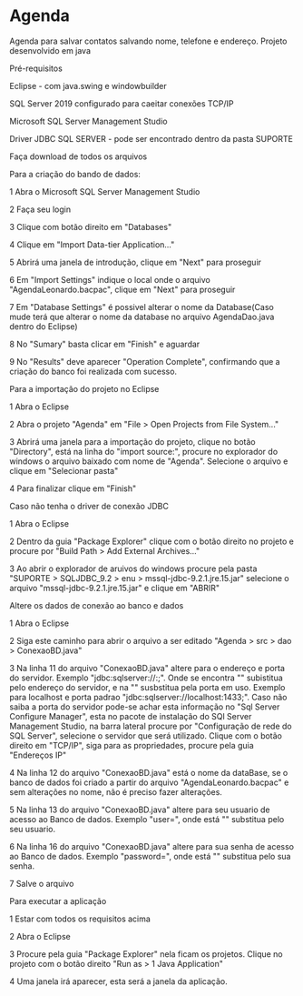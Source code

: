 # Agenda
Agenda para salvar contatos salvando nome, telefone e endereço. Projeto desenvolvido em java

Pré-requisitos

Eclipse - com java.swing e windowbuilder

SQL Server 2019 configurado para caeitar conexões TCP/IP

Microsoft SQL Server Management Studio

Driver JDBC SQL SERVER - pode ser encontrado dentro da pasta SUPORTE

Faça download de todos os arquivos

Para a criação do bando de dados:

  1 Abra o Microsoft SQL Server Management Studio
  
  2 Faça seu login
  
  3 Clique com botão direito em "Databases"
  
  4 Clique em "Import Data-tier Application..."
  
  5 Abrirá uma janela de introdução, clique em "Next" para proseguir
 
  6 Em "Import Settings" indique o local onde o arquivo "AgendaLeonardo.bacpac", clique em "Next" para proseguir
  
  7 Em "Database Settings" é possivel alterar o nome da Database(Caso mude terá que alterar o nome da database no arquivo AgendaDao.java dentro do Eclipse)
  
  8 No "Sumary" basta clicar em "Finish" e aguardar
  
  9 No "Results" deve aparecer "Operation Complete", confirmando que a criação do banco foi realizada com sucesso.
  





Para a importação do projeto no Eclipse
  
  1 Abra o Eclipse
  
  2 Abra o projeto "Agenda" em "File > Open Projects from File System..."
  
  3 Abrirá uma janela para a importação do projeto, clique no botão "Directory", está na linha do "import source:", procure no explorador do windows o arquivo baixado com nome de "Agenda". Selecione o arquivo e clique em "Selecionar pasta"
  
  4 Para finalizar clique em "Finish"
  






Caso não tenha o driver de conexão JDBC

  1 Abra o Eclipse
  
  2 Dentro da guia "Package Explorer" clique com o botão direito no projeto e procure por "Build Path > Add External Archives..."
  
  3 Ao abrir o explorador de aruivos do windows procure pela pasta "SUPORTE > SQLJDBC_9.2 > enu > mssql-jdbc-9.2.1.jre.15.jar" selecione o arquivo "mssql-jdbc-9.2.1.jre.15.jar" e clique em "ABRIR"






Altere os dados de conexão ao banco e dados

  1 Abra o Eclipse
  
  2 Siga este caminho para abrir o arquivo a ser editado "Agenda > src > dao > ConexaoBD.java"

  3 Na linha 11 do arquivo "ConexaoBD.java" altere para o endereço e porta do servidor. Exemplo "jdbc:sqlserver://<server>:<port>;". Onde se encontra "<server>" subistitua pelo endereço do servidor, e na "<port>" susbstitua pela porta em uso. Exemplo para localhost e porta padrao "jdbc:sqlserver://localhost:1433;". Caso não saiba a porta do servidor pode-se achar esta informação no "Sql Server Configure Manager", esta no pacote de instalação do  SQl Server Management Studio, na barra lateral procure por "Configuração de rede do SQL Server", selecione o servidor que será utilizado. Clique com o botão direito em "TCP/IP", siga para as propriedades, procure pela guia "Endereços IP"
  
  4 Na linha 12 do arquivo "ConexaoBD.java" está o nome da dataBase, se o banco de dados foi criado a partir do arquivo "AgendaLeonardo.bacpac" e sem alterações no nome, não é preciso fazer alterações.
  
  5 Na linha 13 do arquivo "ConexaoBD.java" altere para seu usuario de acesso ao Banco de dados. Exemplo "user=<user>", onde está "<user>" substitua pelo seu usuario.
  
  6 Na linha 16 do arquivo "ConexaoBD.java" altere para sua senha de acesso ao Banco de dados. Exemplo "password=<password>", onde está "<password>" substitua pelo sua senha.
 
  7 Salve o arquivo

  
  
  
  
Para executar a aplicação

  1 Estar com todos os requisitos acima

  2 Abra o Eclipse

  3 Procure pela guia "Package Explorer" nela ficam os projetos. Clique no projeto com o botão direito "Run as > 1 Java Application"
  
  4 Uma janela irá aparecer, esta será a janela da aplicação.
